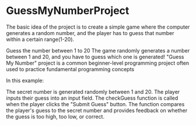 # GuessMyNumberProject

The basic idea of the project is to create a simple game where the computer generates a random number, and the player has to guess that number within a certain range(1-20).

Guess the number between 1 to 20
The game randomly generates a number between 1 and 20, and you have to guess which one is generated!
"Guess My Number" project is a common beginner-level programming project often used to practice fundamental programming concepts

In this example:

The secret number is generated randomly between 1 and 20.
The player inputs their guess into an input field.
The checkGuess function is called when the player clicks the "Submit Guess" button.
The function compares the player's guess to the secret number and provides feedback on whether the guess is too high, too low, or correct.
